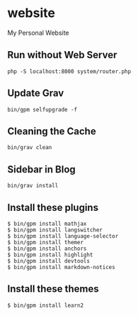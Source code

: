 # website
My Personal Website

## Run without Web Server

```
php -S localhost:8000 system/router.php
```

## Update Grav

```
bin/gpm selfupgrade -f
```

## Cleaning the Cache

```
bin/grav clean
```

## Sidebar in Blog

```
bin/grav install
```
## Install these plugins

```
$ bin/gpm install mathjax
$ bin/gpm install langswitcher
$ bin/gpm install language-selector
$ bin/gpm install themer 
$ bin/gpm install anchors
$ bin/gpm install highlight
$ bin/gpm install devtools
$ bin/gpm install markdown-notices
```

## Install these themes

```
$ bin/gpm install learn2
```
